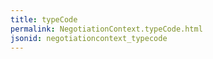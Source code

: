 ```yaml
---
title: typeCode
permalink: NegotiationContext.typeCode.html
jsonid: negotiationcontext_typecode
---
```

